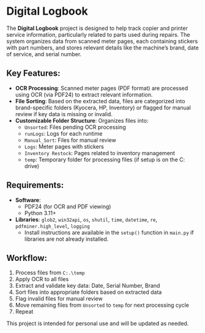 # Digital Logbook

The **Digital Logbook** project is designed to help track copier and printer service information, particularly related to parts used during repairs. The system organizes data from scanned meter pages, each containing stickers with part numbers, and stores relevant details like the machine’s brand, date of service, and serial number.

## Key Features:
- **OCR Processing**: Scanned meter pages (PDF format) are processed using OCR (via PDF24) to extract relevant information.
- **File Sorting**: Based on the extracted data, files are categorized into brand-specific folders (Kyocera, HP, Inventory) or flagged for manual review if key data is missing or invalid.
- **Customizable Folder Structure**: Organizes files into:
    - `Unsorted`: Files pending OCR processing
    - `runLogs`: Logs for each runtime
    - `Manual_Sort`: Files for manual review
    - `Logs`: Meter pages with stickers
    - `Inventory Restock`: Pages related to inventory management
    - `temp`: Temporary folder for processing files (if setup is on the C: drive)
    
## Requirements:
- **Software**: 
    - PDF24 (for OCR and PDF viewing)
    - Python 3.11+ 
- **Libraries**: `glob2`, `win32api`, `os`, `shutil`, `time`, `datetime`, `re`, `pdfminer.high_level`, `logging`
    - Install instructions are available in the `setup()` function in `main.py` if libraries are not already installed.

## Workflow:
1. Process files from `C:.\temp`
2. Apply OCR to all files
3. Extract and validate key data: Date, Serial Number, Brand
4. Sort files into appropriate folders based on extracted data
5. Flag invalid files for manual review
6. Move remaining files from `Unsorted` to `temp` for next processing cycle
7. Repeat

This project is intended for personal use and will be updated as needed.

